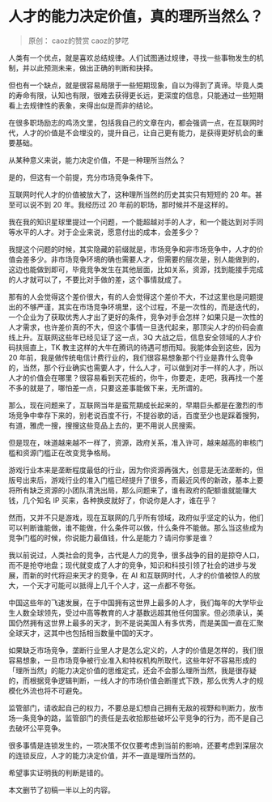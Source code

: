 # 人才的能力决定价值，真的理所当然么？
> 原创： caoz的赞赏  caoz的梦呓

人类有一个优点，就是喜欢总结规律。人们试图通过规律，寻找一些事物发生的机制，并以此预测未来，做出正确的判断和抉择。

但也有一个缺点，就是很容易局限于一些短期现象，自以为得到了真谛。毕竟人类的寿命有限，认知也有限，很难去获得更长远，更深度的信息，只能通过一些短期看上去规律性的表象，来得出似是而非的结论。

在很多职场励志的鸡汤文里，包括我自己的文章在内，都会强调一点，在互联网时代，人才的价值是不会埋没的，提升自己，让自己更有能力，是获得更好机会的重要基础。

从某种意义来说，能力决定价值，不是一种理所当然么？

是的，但这有一个前提，充分市场竞争条件下。

互联网时代人才的价值被放大了，这种理所当然的历史其实只有短短的 20 年。甚至可以说不到 20 年。我经历过 20 年前的职场，那时候并不是这样的。

我在我的知识星球里提过一个问题，一个能超越对手的人才，和一个能达到对手同等水平的人才。对于企业来说，愿意付出的成本，会差多少？

我提这个问题的时候，其实隐藏的前缀就是，市场竞争和非市场竞争中，人才的价值会差多少。非市场竞争环境的确也需要人才，但需要的层次是，别人能做到的，这边也能做到即可，毕竟竞争发生在其他层面，比如关系，资源，找到能接手完成的人才就可以了，不要比对手做的差，这个事情就成了。

那有的人会觉得这个差价很大，有的人会觉得这个差价不大，不过这里也是问题提出的不够严谨，其实在市场竞争环境里，这个过程，不是一次性的，而是迭代的，一个企业为了获取优秀人才出了更好的条件，竞争对手会怎样？如果只是一次性的人才需求，也许差价真的不大，但这个事情一旦迭代起来，那顶尖人才的价码会直线上升。互联网这些年已经见证了这一点，3Q 大战之后，信息安全领域的人才价码扶摇直上，TK 教主这样的大牛在腾讯的待遇可想而知。我能体会到这些，因为 20 年前，我是做传统电信计费行业的，我们很容易想象那个行业是靠什么竞争的，当然，那个行业确实也需要人才，什么人才，可以做到对手一样的人才，所以人才的价值会在哪里？很容易看到天花板的，你牛，你要走，走吧，我再找一个差不多的就是了，哪怕差一点，只要这差事能做下来，无所谓的。

那么，现在问题来了，互联网当年是蛮荒期成长起来的，早期巨头都是在激烈的市场竞争中幸存下来的，别老说百度不行，不提谷歌的话，百度至少也是踩着搜狗，有道，雅虎一搜，搜搜这些竞品上去的，更不用说人民搜索。

但是现在，味道越来越不一样了，资源，政府关系，准入许可，越来越高的审核门槛和资源门槛正在改变竞争格局。

游戏行业本来是垄断程度最低的行业，因为你资源再强大，创意是无法垄断的，但版号出来后，游戏行业的准入门槛已经提升了很多，而最近风传的新政，基本上要将所有缺乏资源的小团队清洗出局，那么问题来了，谁有政府的配额谁就能赚大钱，几个知名 IP 买来，各种换皮就好了，你说你是人才，谁在乎？

然而，又并不只是游戏，现在互联网的几乎所有领域，政府似乎坚定的认为，他们可以判断谁能做，谁不能做，什么条件可以做，什么条件不能做。那么当这些成为竞争门槛的时候，你说能力最值钱，什么是能力？请问你爹是谁？

我以前说过，人类社会的竞争，古代是人力的竞争，很多战争的目的是掠夺人口，而不是抢夺地盘；现代就变成了人才的竞争，知识和科技引领了社会的进步与发展，而新的时代将迎来天才的竞争，在 AI 和互联网时代，人才的价值被惊人的放大，一个天才可能可以抵得上几千个人才，这一点都不夸张。

中国这些年的飞速发展，在于中国拥有这世界上最多的人才，我们每年的大学毕业生人数全球领先，受过中高等教育的人才基数远超其他任何国家。但必须承认，美国仍然拥有这世界上最多的天才，到不是说美国人有多优秀，而是美国一直在汇聚全球天才，这其中也包括相当数量中国的天才。

如果缺乏市场竞争，垄断行业里人才是怎么定义的，人才的价值是怎样的，我们很容易想象，一旦市场竞争被行业准入和特权机构所取代，这些年好不容易形成的「理所当然」的能力决定价值的思维定式，还会不会那么理所当然，我是很存疑的，而根据竞争逻辑判断，一线人才的市场价值会断崖式下跌，那么优秀人才的规模化外流也将不可避免。

监管部门，请收起自己的权力，不要总是幻想自己拥有无敌的视野和判断力，放市场一条竞争的路，监管部门的责任是去收拾那些破坏公平竞争的行为，而不是自己去破坏公平竞争。

很多事情是连锁发生的，一项决策不仅仅要考虑到当前的影响，还要考虑到深层次的连锁反应，人才的能力决定价值，并不一直是理所当然的。

希望事实证明我的判断是错的。

本文删节了初稿一半以上的内容。


